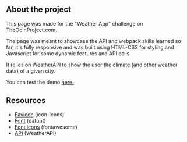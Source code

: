 ## About the project

This page was made for the "Weather App" challenge on TheOdinProject.com.

The page was meant to showcase the API and webpack skills learned so far, it's fully responsive and was built using HTML-CSS for styling and Javascript for some dynamic features and API calls.

It relies on WeatherAPI to show the user the climate (and other weather data) of a given city.

You can test the demo [here.](https://jgoldenusr.github.io/6.Weather-App/)

## Resources

- [Favicon](https://icon-icons.com) (icon-icons)
- [Font](https://www.dafont.com/tenby-five.font) (dafont)
- [Font icons](https://fontawesome.com) (fontawesome)
- [API](https://openweathermap.org/api) (WeatherAPI)
